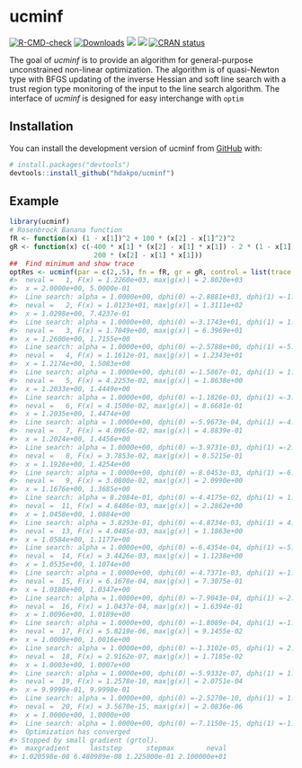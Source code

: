 
<!-- README.md is generated from README.Rmd. Please edit that file -->

# ucminf

<!-- badges: start -->

[![R-CMD-check](https://github.com/hdakpo/ucminf/actions/workflows/R-CMD-check.yaml/badge.svg)](https://github.com/hdakpo/ucminf/actions/workflows/R-CMD-check.yaml)
[![Downloads](https://cranlogs.r-pkg.org/badges/ucminf)](https://CRAN.R-project.org/package=ucminf)
[![](https://img.shields.io/github/languages/code-size/hdakpo/ucminf.svg)](https://github.com/hdakpo/ucminf)
[![](https://img.shields.io/badge/license-GPL-blue)](https://github.com/hdakpo/ucminf)
[![CRAN
status](https://www.r-pkg.org/badges/version/ucminf)](https://CRAN.R-project.org/package=ucminf)
<!-- badges: end -->

The goal of *ucminf* is to provide an algorithm for general-purpose
unconstrained non-linear optimization. The algorithm is of quasi-Newton
type with BFGS updating of the inverse Hessian and soft line search with
a trust region type monitoring of the input to the line search
algorithm. The interface of *ucminf* is designed for easy interchange
with `optim`

## Installation

You can install the development version of ucminf from
[GitHub](https://github.com/) with:

``` r
# install.packages("devtools")
devtools::install_github("hdakpo/ucminf")
```

## Example

``` r
library(ucminf)
# Rosenbrock Banana function
fR <- function(x) (1 - x[1])^2 + 100 * (x[2] - x[1]^2)^2
gR <- function(x) c(-400 * x[1] * (x[2] - x[1] * x[1]) - 2 * (1 - x[1]),
                     200 * (x[2] - x[1] * x[1]))
##  Find minimum and show trace
optRes <- ucminf(par = c(2,.5), fn = fR, gr = gR, control = list(trace = 1))
#>  neval =   1, F(x) = 1.2260e+03, max|g(x)| = 2.8020e+03
#>  x = 2.0000e+00, 5.0000e-01
#>  Line search: alpha = 1.0000e+00, dphi(0) =-2.8881e+03, dphi(1) =-1.4263e+02
#>  neval =   2, F(x) = 1.0123e+01, max|g(x)| = 1.3111e+02
#>  x = 1.0298e+00, 7.4237e-01
#>  Line search: alpha = 1.0000e+00, dphi(0) =-3.1743e+01, dphi(1) = 1.0180e+01
#>  neval =   3, F(x) = 1.7049e+00, max|g(x)| = 6.3969e+01
#>  x = 1.2600e+00, 1.7155e+00
#>  Line search: alpha = 1.0000e+00, dphi(0) =-2.5788e+00, dphi(1) =-5.6182e-01
#>  neval =   4, F(x) = 1.1612e-01, max|g(x)| = 1.2343e+01
#>  x = 1.2174e+00, 1.5083e+00
#>  Line search: alpha = 1.0000e+00, dphi(0) =-1.5867e-01, dphi(1) = 1.2108e-02
#>  neval =   5, F(x) = 4.2253e-02, max|g(x)| = 1.8638e+00
#>  x = 1.2033e+00, 1.4449e+00
#>  Line search: alpha = 1.0000e+00, dphi(0) =-1.1826e-03, dphi(1) =-3.2371e-04
#>  neval =   6, F(x) = 4.1500e-02, max|g(x)| = 8.6681e-01
#>  x = 1.2035e+00, 1.4474e+00
#>  Line search: alpha = 1.0000e+00, dphi(0) =-5.9673e-04, dphi(1) =-4.7194e-04
#>  neval =   7, F(x) = 4.0965e-02, max|g(x)| = 4.8839e-01
#>  x = 1.2024e+00, 1.4456e+00
#>  Line search: alpha = 1.0000e+00, dphi(0) =-3.9731e-03, dphi(1) =-2.3018e-03
#>  neval =   8, F(x) = 3.7853e-02, max|g(x)| = 8.5215e-01
#>  x = 1.1928e+00, 1.4254e+00
#>  Line search: alpha = 1.0000e+00, dphi(0) =-8.0453e-03, dphi(1) =-6.3954e-03
#>  neval =   9, F(x) = 3.0800e-02, max|g(x)| = 2.0990e+00
#>  x = 1.1676e+00, 1.3685e+00
#>  Line search: alpha = 8.2084e-01, dphi(0) =-4.4175e-02, dphi(1) = 1.8746e-02
#>  neval =  11, F(x) = 4.8486e-03, max|g(x)| = 2.2862e+00
#>  x = 1.0458e+00, 1.0884e+00
#>  Line search: alpha = 3.8293e-01, dphi(0) =-4.8734e-03, dphi(1) = 4.6817e-04
#>  neval =  13, F(x) = 4.0485e-03, max|g(x)| = 1.1863e+00
#>  x = 1.0584e+00, 1.1177e+00
#>  Line search: alpha = 1.0000e+00, dphi(0) =-6.4354e-04, dphi(1) =-5.6879e-04
#>  neval =  14, F(x) = 3.4426e-03, max|g(x)| = 1.1238e+00
#>  x = 1.0535e+00, 1.1074e+00
#>  Line search: alpha = 1.0000e+00, dphi(0) =-4.7371e-03, dphi(1) =-1.0920e-03
#>  neval =  15, F(x) = 6.1678e-04, max|g(x)| = 7.3075e-01
#>  x = 1.0180e+00, 1.0347e+00
#>  Line search: alpha = 1.0000e+00, dphi(0) =-7.9043e-04, dphi(1) =-2.5377e-04
#>  neval =  16, F(x) = 1.0437e-04, max|g(x)| = 1.6394e-01
#>  x = 1.0096e+00, 1.0189e+00
#>  Line search: alpha = 1.0000e+00, dphi(0) =-1.8089e-04, dphi(1) =-1.8237e-05
#>  neval =  17, F(x) = 5.8219e-06, max|g(x)| = 9.1455e-02
#>  x = 1.0009e+00, 1.0016e+00
#>  Line search: alpha = 1.0000e+00, dphi(0) =-1.3102e-05, dphi(1) = 2.0222e-06
#>  neval =  18, F(x) = 2.9162e-07, max|g(x)| = 1.7185e-02
#>  x = 1.0003e+00, 1.0007e+00
#>  Line search: alpha = 1.0000e+00, dphi(0) =-5.9332e-07, dphi(1) = 1.1234e-08
#>  neval =  19, F(x) = 1.2578e-10, max|g(x)| = 2.0751e-04
#>  x = 9.9999e-01, 9.9998e-01
#>  Line search: alpha = 1.0000e+00, dphi(0) =-2.5270e-10, dphi(1) = 1.1297e-12
#>  neval =  20, F(x) = 3.5670e-15, max|g(x)| = 2.0836e-06
#>  x = 1.0000e+00, 1.0000e+00
#>  Line search: alpha = 1.0000e+00, dphi(0) =-7.1150e-15, dphi(1) =-1.8980e-17
#>  Optimization has converged
#> Stopped by small gradient (grtol). 
#>  maxgradient     laststep      stepmax        neval 
#> 1.020598e-08 6.480989e-08 1.225000e-01 2.100000e+01
```
